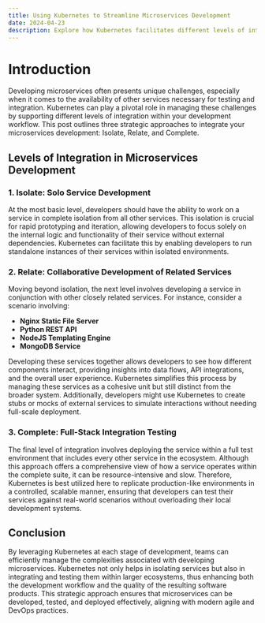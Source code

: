 ```yaml
---
title: Using Kubernetes to Streamline Microservices Development
date: 2024-04-23
description: Explore how Kubernetes facilitates different levels of integration during microservices development.
---
```


# Introduction

Developing microservices often presents unique challenges, especially when it comes to the availability of other services necessary for testing and integration. Kubernetes can play a pivotal role in managing these challenges by supporting different levels of integration within your development workflow. This post outlines three strategic approaches to integrate your microservices development: Isolate, Relate, and Complete.

## Levels of Integration in Microservices Development

### 1. Isolate: Solo Service Development

At the most basic level, developers should have the ability to work on a service in complete isolation from all other services. This isolation is crucial for rapid prototyping and iteration, allowing developers to focus solely on the internal logic and functionality of their service without external dependencies. Kubernetes can facilitate this by enabling developers to run standalone instances of their services within isolated environments.

### 2. Relate: Collaborative Development of Related Services

Moving beyond isolation, the next level involves developing a service in conjunction with other closely related services. For instance, consider a scenario involving:

- **Nginx Static File Server**
- **Python REST API**
- **NodeJS Templating Engine**
- **MongoDB Service**

Developing these services together allows developers to see how different components interact, providing insights into data flows, API integrations, and the overall user experience. Kubernetes simplifies this process by managing these services as a cohesive unit but still distinct from the broader system. Additionally, developers might use Kubernetes to create stubs or mocks of external services to simulate interactions without needing full-scale deployment.

### 3. Complete: Full-Stack Integration Testing

The final level of integration involves deploying the service within a full test environment that includes every other service in the ecosystem. Although this approach offers a comprehensive view of how a service operates within the complete suite, it can be resource-intensive and slow. Therefore, Kubernetes is best utilized here to replicate production-like environments in a controlled, scalable manner, ensuring that developers can test their services against real-world scenarios without overloading their local development systems.

## Conclusion

By leveraging Kubernetes at each stage of development, teams can efficiently manage the complexities associated with developing microservices. Kubernetes not only helps in isolating services but also in integrating and testing them within larger ecosystems, thus enhancing both the development workflow and the quality of the resulting software products. This strategic approach ensures that microservices can be developed, tested, and deployed effectively, aligning with modern agile and DevOps practices.
